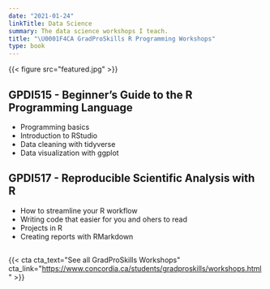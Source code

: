 ```yaml
---
date: "2021-01-24"
linkTitle: Data Science
summary: The data science workshops I teach.
title: "\U0001F4CA GradProSkills R Programming Workshops"
type: book
---
```


{{< figure src="featured.jpg" >}}

## GPDI515 - Beginner’s Guide to the R Programming Language

- Programming basics
- Introduction to RStudio
- Data cleaning with tidyverse
- Data visualization with ggplot

## GPDI517 - Reproducible Scientific Analysis with R

- How to streamline your R workflow
- Writing code that easier for you and ohers to read
- Projects in R
- Creating reports with RMarkdown

## 


{{< cta cta_text="See all GradProSkills Workshops" cta_link="https://www.concordia.ca/students/gradproskills/workshops.html" >}}
